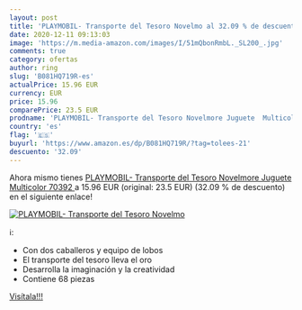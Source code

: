 ```yaml
---
layout: post
title: 'PLAYMOBIL- Transporte del Tesoro Novelmo al 32.09 % de descuento'
date: 2020-12-11 09:13:03
image: 'https://m.media-amazon.com/images/I/51mQbonRmbL._SL200_.jpg'
comments: true
category: ofertas
author: ring
slug: 'B081HQ719R-es'
actualPrice: 15.96 EUR
currency: EUR
price: 15.96
comparePrice: 23.5 EUR
prodname: 'PLAYMOBIL- Transporte del Tesoro Novelmore Juguete  Multicolor  70392 '
country: 'es'
flag: '🇪🇸'
buyurl: 'https://www.amazon.es/dp/B081HQ719R/?tag=tolees-21'
descuento: '32.09'
---
```


Ahora mismo tienes [PLAYMOBIL- Transporte del Tesoro Novelmore Juguete  Multicolor  70392 ](https://www.amazon.es/dp/B081HQ719R/?tag=tolees-21) a 15.96 EUR (original: 23.5 EUR) (32.09 %  de descuento) en el siguiente enlace!

[![PLAYMOBIL- Transporte del Tesoro Novelmo](https://m.media-amazon.com/images/I/51mQbonRmbL._SL200_.jpg)](https://www.amazon.es/dp/B081HQ719R/?tag=tolees-21)

ℹ️:

- Con dos caballeros y equipo de lobos
- El transporte del tesoro lleva el oro
- Desarrolla la imaginación y la creatividad
- Contiene 68 piezas

[Visítala!!!](https://www.amazon.es/dp/B081HQ719R/?tag=tolees-21)
